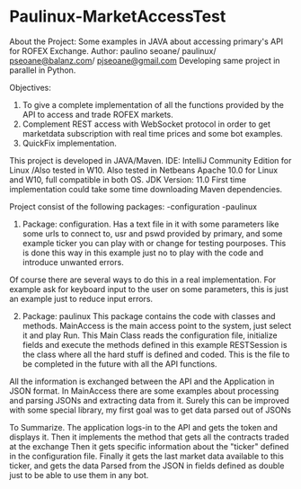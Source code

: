 # Paulinux-MarketAccessTest
About the Project:
Some examples in JAVA about accessing primary's API for ROFEX Exchange.
Author: paulino seoane/ paulinux/ pseoane@balanz.com/ pjseoane@gmail.com
Developing same project in parallel in Python.

Objectives:

1. To give a complete implementation of all the functions provided by the API to access and trade ROFEX markets.
2. Complement REST access with WebSocket protocol in order to get marketdata subscription with real time prices and some bot examples.
3. QuickFix implementation.


This project is developed in JAVA/Maven.
IDE: IntelliJ Community Edition for Linux /Also tested in W10.
Also tested in Netbeans Apache 10.0 for Linux and W10, full compatible in both OS.
JDK Version: 11.0
First time implementation could take some time downloading Maven dependencies.

Project consist of the following packages:
-configuration
-paulinux

1. Package: configuration.
Has a text file in it with some parameters like some urls to connect to, usr and pswd provided by primary, and some example ticker you can play with or change for testing pourposes.
This is done this way in this example just no to play with the code and introduce unwanted errors.

Of course there are several ways to do this in a real implementation.
For example ask for keyboard input to the user on some parameters, this is just an example just to reduce input errors.

2. Package: paulinux
This package contains the code with classes and methods.
MainAccess is the main access point to the system, just select it and play Run.
This Main Class reads the configuration file, initialize fields and execute the methods defined in this example 
RESTSession is the class where all the hard stuff is defined and coded.
This is the file to be completed in the future with all the API functions.

All the information is exchanged between the API and the Application in JSON format.
In MainAccess there are some examples about processing and parsing JSONs and extracting data from it.
Surely this can be improved with some special library, my first goal was to get data parsed out of JSONs 

To Summarize.
The application logs-in to the API and gets the token and displays it.
Then it implements the method that gets all the contracts traded at the exchange
Then it gets specific information about the "ticker" defined in the configuration file.
Finally it gets the last market data available to this ticker, and gets the data Parsed from the JSON in fields defined as double just to be able to use them in any bot.


